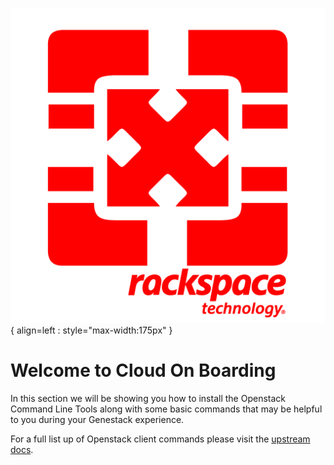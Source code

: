 ![Rackspace Cloud Software](assets/images/ospc_flex_logo_red.svg){ align=left : style="max-width:175px" }

# Welcome to Cloud On Boarding

In this section we will be showing you how to install the Openstack Command Line Tools along with some basic commands that may be helpful to you during your Genestack experience.

For a full list up of Openstack client commands please visit the [upstream docs](https://docs.openstack.org/python-openstackclient/latest).
